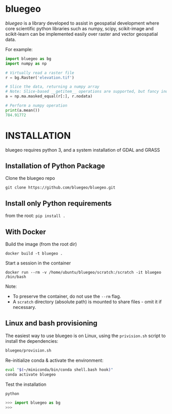 # bluegeo

_bluegeo_ is a library developed to assist in geospatial development where core scientific python libraries
such as numpy, scipy, scikit-image and scikit-learn can be implemented easily over raster and vector geospatial
data.

For example:

```python
import bluegeo as bg
import numpy as np

# Virtually read a raster file
r = bg.Raster('elevation.tif')

# Slice the data, returning a numpy array
# Note: Slice-based __getitem__ operations are supported, but fancy indexing is not
a = np.ma.masked_equal(r[:], r.nodata)

# Perform a numpy operation
print(a.mean())
784.91772
```

# INSTALLATION

bluegeo requires python 3, and a system installation of GDAL and GRASS

## Installation of Python Package

Clone the bluegeo repo

`git clone https://github.com/bluegeo/bluegeo.git`

## Install only Python requirements

from the root:
`pip install .`

## With Docker

Build the image (from the root dir)

`docker build -t bluegeo .`

Start a session in the container

```
docker run --rm -v /home/ubuntu/bluegeo/scratch:/scratch -it bluegeo /bin/bash
```

Note:

- To preserve the container, do not use the `--rm` flag.
- A `scratch` directory (absolute path) is mounted to share files - omit it if necessary.

## Linux and bash provisioning

The easiest way to use bluegeo is on Linux, using the `privision.sh` script to install the dependencies:

```bash
bluegeo/provision.sh
```

Re-initialize conda & activate the environment:

```bash
eval "$(~/miniconda/bin/conda shell.bash hook)"
conda activate bluegeo
```

Test the installation

```bash
python
```

```python
>>> import bluegeo as bg
>>>
```
